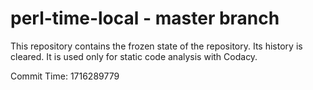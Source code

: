 # perl-time-local - master branch

This repository contains the frozen state of the repository.
Its history is cleared. It is used only for static code
analysis with Codacy.

Commit Time: 1716289779